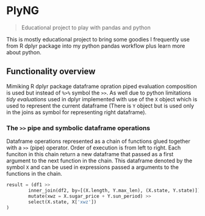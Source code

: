 # PlyNG

> Educational project to play with pandas and python


This is mostly educational project to bring some goodies I frequently use from R dplyr package into my python pandas workflow plus learn more about python.

## Functionality overview

Mimiking R dplyr package dataframe opration piped evaluation composition is used but instead of `%>%` symbol the `>>`. As well due to python limitations  *tidy evaluations* used in dplyr implemented with use of the `X` object which is used to represent the current dataframe (There is `Y` object but is used only in the joins as symbol for representing right dataframe).

### The `>>` pipe and symbolic dataframe operations

Dataframe operations represented as a chain of functions glued together with a `>>` (pipe) operator. Order of execution is from left to right. Each funciton in this chain return a new dataframe that passed as a first argument to the next function in the chain. This dataframe denoted by the symbol `X` and can be used in expressions passed a arguments to the functions in the chain.

```python
result = (df1 >>
        inner_join(df2, by=[(X.length, Y.max_len), (X.state, Y.state)]) >>
        mutate(xwz = X.sugar_price + Y.sun_period) >>
        select(X.state, X['xwz'])
)
```


